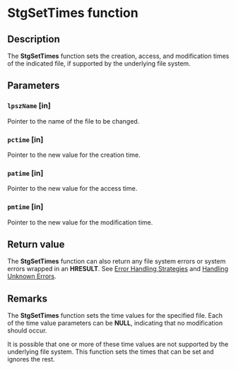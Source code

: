 # StgSetTimes function

## Description

The **StgSetTimes** function sets the creation, access, and modification times of the indicated file, if supported by the underlying file system.

## Parameters

### `lpszName` [in]

Pointer to the name of the file to be changed.

### `pctime` [in]

Pointer to the new value for the creation time.

### `patime` [in]

Pointer to the new value for the access time.

### `pmtime` [in]

Pointer to the new value for the modification time.

## Return value

The **StgSetTimes** function can also return any file system errors or system errors wrapped in an **HRESULT**. See
[Error Handling Strategies](https://learn.microsoft.com/windows/desktop/com/error-handling-strategies) and
[Handling Unknown Errors](https://learn.microsoft.com/windows/desktop/com/handling-unknown-errors).

## Remarks

The
**StgSetTimes** function sets the time values for the specified file. Each of the time value parameters can be **NULL**, indicating that no modification should occur.

It is possible that one or more of these time values are not supported by the underlying file system. This function sets the times that can be set and ignores the rest.